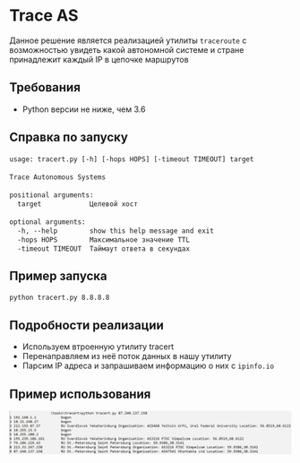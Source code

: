 # Trace AS
Данное решение является реализацией утилиты `traceroute` с возможностью увидеть какой автономной системе и стране принадлежит каждый IP в цепочке маршрутов

## Требования
* Python версии не ниже, чем 3.6

## Справка по запуску
```
usage: tracert.py [-h] [-hops HOPS] [-timeout TIMEOUT] target

Trace Autonomous Systems

positional arguments:
  target            Целевой хост

optional arguments:
  -h, --help        show this help message and exit
  -hops HOPS        Максимальное значение TTL
  -timeout TIMEOUT  Таймаут ответа в секундах
```

## Пример запуска
```
python tracert.py 8.8.8.8
```

## Подробности реализации
* Используем втроенную утилиту tracert
* Перенаправляем из неё поток данных в нашу утилиту
* Парсим IP адреса и запрашиваем информацию о них с `ipinfo.io`

## Пример использования
<img src="example.png">
